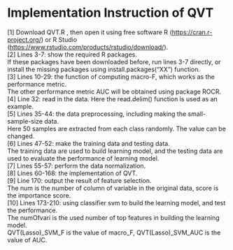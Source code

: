 # Implementation Instruction of QVT

[1]	Download QVT.R , then open it using free software R (https://cran.r-project.org/)  or R Studio (https://www.rstudio.com/products/rstudio/download/).  
[2]	Lines 3-7: show the required R packages.  
If these packages have been downloaded before, run lines 3-7 directly, or install the missing packages using install.packages(“XX”) function.  
[3]	Lines 10-29: the function of computing macro-F, which works as the performance metric.   
The other performance metric AUC will be obtained using package ROCR.  
[4]	Line 32: read in the data. Here the read.delim() function is used as an example.  
[5]	Lines 35-44: the data preprocessing, including making the small-sample-size data.   
Here 50 samples are extracted from each class randomly. The value can be changed.  
[6]	Lines 47-52: make the training data and testing data.   
The training data are used to build learning model, and the testing data are used to evaluate the performance of learning model.  
[7]	Lines 55-57: perform the data normalization.  
[8]	Lines 60-168: the implementation of QVT.  
[9]	Line 170: output the result of feature selection.   
The num is the number of column of variable in the original data, score is the importance score.  
[10]	Lines 173-210: using classifier svm to build the learning model, and test the performance.   
The numOfvari is the used number of top features in building the learning model.    
QVT(Lasso)_SVM_F is the value of macro_F, QVT(Lasso)_SVM_AUC is the value of AUC.  

